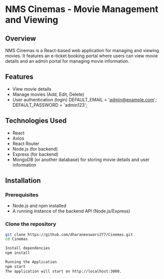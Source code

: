 # NMS Cinemas - Movie Management and Viewing

## Overview

NMS Cinemas is a React-based web application for managing and viewing movies. It features an e-ticket booking portal where users can view movie details and an admin portal for managing movie information.

## Features

- View movie details
- Manage movies (Add, Edit, Delete)
- User authentication (login)
  DEFAULT_EMAIL = 'admin@example.com'; 
  DEFAULT_PASSWORD = 'admin123'; 

## Technologies Used

- React
- Axios
- React Router
- Node.js (for backend)
- Express (for backend)
- MongoDB (or another database) for storing movie details and user information

## Installation

### Prerequisites

- Node.js and npm installed
- A running instance of the backend API (Node.js/Express)

### Clone the repository

```bash
git clone https://github.com/dharaneeswari277/Cinemas.git
cd Cinemas

Install dependencies
npm install

Running the Application
npm start
The application will start on http://localhost:3000.
